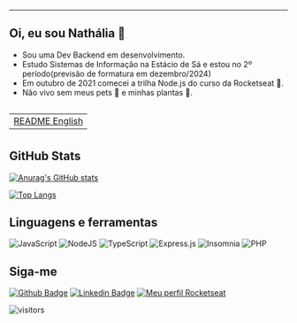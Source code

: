 ---------
## Oi, eu sou Nathália 🦊 

- Sou uma Dev Backend em desenvolvimento.
- Estudo Sistemas de Informação na Estácio de Sá e estou no 2º período(previsão de formatura em dezembro/2024)
- Em outubro de 2021 comecei a trilha Node.js do curso da Rocketseat :rocket:.
- Não vivo sem meus pets 🐾 e minhas plantas 🌱.

<table align="left">
 <tr><td><a href="README.md">README English</a></td></tr>
</table>

<br />
<br />
<br />

GitHub Stats
---
[![Anurag's GitHub stats](https://github-readme-stats.vercel.app/api?username=nathaliafbarros&show_icons=true&theme=radical)](https://github.com/nathaliafbarros/github-readme-stats)

[![Top Langs](https://github-readme-stats.vercel.app/api/top-langs/?username=nathaliafbarros&layout=compact)](https://github.com/nathaliafbarros/github-readme-stats)




Linguagens e ferramentas
---
![JavaScript](https://img.shields.io/badge/javascript-%23323330.svg?style=for-the-badge&logo=javascript&logoColor=%23F7DF1E)
![NodeJS](https://img.shields.io/badge/node.js-6DA55F?style=for-the-badge&logo=node.js&logoColor=white)
![TypeScript](https://img.shields.io/badge/typescript-%23007ACC.svg?style=for-the-badge&logo=typescript&logoColor=white)
![Express.js](https://img.shields.io/badge/express.js-%23404d59.svg?style=for-the-badge&logo=express&logoColor=%2361DAFB)
![Insomnia](https://img.shields.io/badge/Insomnia-black?style=for-the-badge&logo=insomnia&logoColor=5849BE)
![PHP](https://img.shields.io/badge/php-%23777BB4.svg?style=for-the-badge&logo=php&logoColor=white)


Siga-me 
---
[![Github Badge](https://img.shields.io/badge/-Github-000?style=flat-square&logo=Github&logoColor=white&link=https://github.com/nathaliafbarros)](https://github.com/nathaliafbarros)
[![Linkedin Badge](https://img.shields.io/badge/-nathaliafbarros-blue?style=flat-square&logo=Linkedin&logoColor=white&link=https://www.linkedin.com/in/nathaliafbarros/)](https://www.linkedin.com/in/nathaliafbarros/)
[![Meu perfil Rocketseat](https://img.shields.io/badge/-Perfil%20Rocketseat-blueviolet)](https://app.rocketseat.com.br/me/nathaliafbarros)



![visitors](https://visitor-badge.laobi.icu/badge?page_id=nathaliafbarros.visitor-badge)
